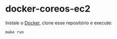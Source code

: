 # docker-coreos-ec2

Instale o [Docker](http://docker.com), clone esse repositório e execute:


    make run

